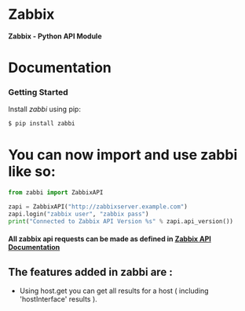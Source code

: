 # Zabbix
**Zabbix - Python API Module**

# Documentation
### Getting Started

Install *zabbi* using pip:

```bash
$ pip install zabbi
```

# You can now import and use zabbi like so:

```python
from zabbi import ZabbixAPI

zapi = ZabbixAPI("http://zabbixserver.example.com")
zapi.login("zabbix user", "zabbix pass")
print("Connected to Zabbix API Version %s" % zapi.api_version())
```

#### All zabbix api requests can be made as defined in [Zabbix API Documentation](https://www.zabbix.com/documentation/4.2/manual/api/reference)

## The features added in zabbi are :

* Using host.get you can get all results for a host ( including 'hostInterface'  results ).
